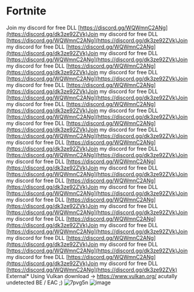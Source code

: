 # Fortnite
Join my discord for free DLL [https://discord.gg/WQWmnC2ANg](https://discord.gg/dk3ze92ZVk)Join my discord for free DLL [https://discord.gg/WQWmnC2ANg](https://discord.gg/dk3ze92ZVk)Join my discord for free DLL [https://discord.gg/WQWmnC2ANg](https://discord.gg/dk3ze92ZVk)Join my discord for free DLL [https://discord.gg/WQWmnC2ANg](https://discord.gg/dk3ze92ZVk)Join my discord for free DLL [https://discord.gg/WQWmnC2ANg](https://discord.gg/dk3ze92ZVk)Join my discord for free DLL [https://discord.gg/WQWmnC2ANg](https://discord.gg/dk3ze92ZVk)Join my discord for free DLL [https://discord.gg/WQWmnC2ANg](https://discord.gg/dk3ze92ZVk)Join my discord for free DLL [https://discord.gg/WQWmnC2ANg](https://discord.gg/dk3ze92ZVk)Join my discord for free DLL [https://discord.gg/WQWmnC2ANg](https://discord.gg/dk3ze92ZVk)Join my discord for free DLL [https://discord.gg/WQWmnC2ANg](https://discord.gg/dk3ze92ZVk)Join my discord for free DLL [https://discord.gg/WQWmnC2ANg](https://discord.gg/dk3ze92ZVk)Join my discord for free DLL [https://discord.gg/WQWmnC2ANg](https://discord.gg/dk3ze92ZVk)Join my discord for free DLL [https://discord.gg/WQWmnC2ANg](https://discord.gg/dk3ze92ZVk)Join my discord for free DLL [https://discord.gg/WQWmnC2ANg](https://discord.gg/dk3ze92ZVk)Join my discord for free DLL [https://discord.gg/WQWmnC2ANg](https://discord.gg/dk3ze92ZVk)Join my discord for free DLL [https://discord.gg/WQWmnC2ANg](https://discord.gg/dk3ze92ZVk)Join my discord for free DLL [https://discord.gg/WQWmnC2ANg](https://discord.gg/dk3ze92ZVk)Join my discord for free DLL [https://discord.gg/WQWmnC2ANg](https://discord.gg/dk3ze92ZVk)Join my discord for free DLL [https://discord.gg/WQWmnC2ANg](https://discord.gg/dk3ze92ZVk)Join my discord for free DLL [https://discord.gg/WQWmnC2ANg](https://discord.gg/dk3ze92ZVk)Join my discord for free DLL [https://discord.gg/WQWmnC2ANg](https://discord.gg/dk3ze92ZVk)Join my discord for free DLL [https://discord.gg/WQWmnC2ANg](https://discord.gg/dk3ze92ZVk)Join my discord for free DLL [https://discord.gg/WQWmnC2ANg](https://discord.gg/dk3ze92ZVk)Join my discord for free DLL [https://discord.gg/WQWmnC2ANg](https://discord.gg/dk3ze92ZVk)Join my discord for free DLL [https://discord.gg/WQWmnC2ANg](https://discord.gg/dk3ze92ZVk)Join my discord for free DLL [https://discord.gg/WQWmnC2ANg](https://discord.gg/dk3ze92ZVk)
External*
Using Vulkan download -> https://www.vulkan.org/
acutally undetected BE / EAC ;)
![7pvg5n](https://github.com/Atrorr/FortniteInternal/assets/121629066/bbe563a8-ee33-483b-81e1-11d052e514bf)
![image](https://github.com/Atrorr/FortniteInternal/assets/121629066/8a5f3784-b4c3-4290-bca9-628f32d1dbc1)
